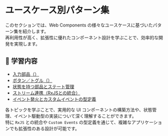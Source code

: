# ユースケース別パターン集

このセクションでは、Web Components の様々なユースケースに基づいたパターン集を紹介します。  
再利用性が高く、拡張性に優れたコンポーネント設計を学ぶことで、効率的な開発を実現します。

## 🔹 学習内容

- [入力部品（<ts-input>）](./ts-input)
- [ボタン／トグル（<ts-toggle>）](./ts-toggle)
- [状態を持つ部品とステート管理](./stateful-components)
- [ストリーム連携（RxJSとの統合）](./rxjs-integration)
- [イベント発火とカスタムイベントの型定義](./custom-events)


各トピックを学ぶことで、実用的な UI コンポーネントの構築方法や、状態管理、イベント駆動型の実装について深く理解することができます。  
特に `RxJS` との統合や `Custom Events` の型定義を通じて、複雑なアプリケーションでも拡張性のある設計が可能です。